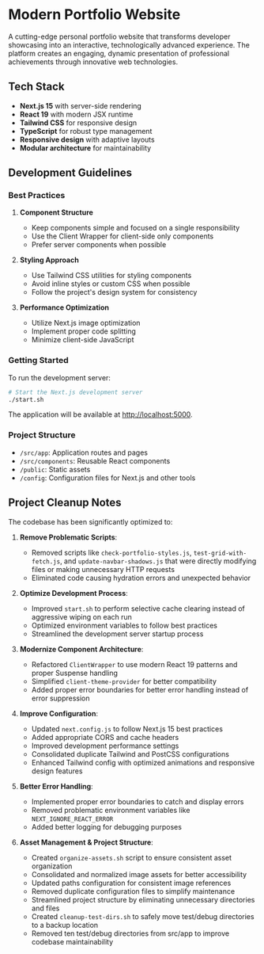 # Modern Portfolio Website

A cutting-edge personal portfolio website that transforms developer showcasing into an interactive, technologically advanced experience. The platform creates an engaging, dynamic presentation of professional achievements through innovative web technologies.

## Tech Stack

- **Next.js 15** with server-side rendering
- **React 19** with modern JSX runtime
- **Tailwind CSS** for responsive design
- **TypeScript** for robust type management
- **Responsive design** with adaptive layouts
- **Modular architecture** for maintainability

## Development Guidelines

### Best Practices

1. **Component Structure**
   - Keep components simple and focused on a single responsibility
   - Use the Client Wrapper for client-side only components
   - Prefer server components when possible

2. **Styling Approach**
   - Use Tailwind CSS utilities for styling components
   - Avoid inline styles or custom CSS when possible
   - Follow the project's design system for consistency

3. **Performance Optimization**
   - Utilize Next.js image optimization
   - Implement proper code splitting
   - Minimize client-side JavaScript

### Getting Started

To run the development server:

```bash
# Start the Next.js development server
./start.sh
```

The application will be available at [http://localhost:5000](http://localhost:5000).

### Project Structure

- `/src/app`: Application routes and pages
- `/src/components`: Reusable React components
- `/public`: Static assets
- `/config`: Configuration files for Next.js and other tools

## Project Cleanup Notes

The codebase has been significantly optimized to:

1. **Remove Problematic Scripts**: 
   - Removed scripts like `check-portfolio-styles.js`, `test-grid-with-fetch.js`, and `update-navbar-shadows.js` that were directly modifying files or making unnecessary HTTP requests
   - Eliminated code causing hydration errors and unexpected behavior

2. **Optimize Development Process**:
   - Improved `start.sh` to perform selective cache clearing instead of aggressive wiping on each run
   - Optimized environment variables to follow best practices
   - Streamlined the development server startup process

3. **Modernize Component Architecture**:
   - Refactored `ClientWrapper` to use modern React 19 patterns and proper Suspense handling
   - Simplified `client-theme-provider` for better compatibility
   - Added proper error boundaries for better error handling instead of error suppression

4. **Improve Configuration**:
   - Updated `next.config.js` to follow Next.js 15 best practices
   - Added appropriate CORS and cache headers
   - Improved development performance settings
   - Consolidated duplicate Tailwind and PostCSS configurations
   - Enhanced Tailwind config with optimized animations and responsive design features

5. **Better Error Handling**:
   - Implemented proper error boundaries to catch and display errors
   - Removed problematic environment variables like `NEXT_IGNORE_REACT_ERROR`
   - Added better logging for debugging purposes

6. **Asset Management & Project Structure**:
   - Created `organize-assets.sh` script to ensure consistent asset organization
   - Consolidated and normalized image assets for better accessibility
   - Updated paths configuration for consistent image references
   - Removed duplicate configuration files to simplify maintenance
   - Streamlined project structure by eliminating unnecessary directories and files
   - Created `cleanup-test-dirs.sh` to safely move test/debug directories to a backup location
   - Removed ten test/debug directories from src/app to improve codebase maintainability